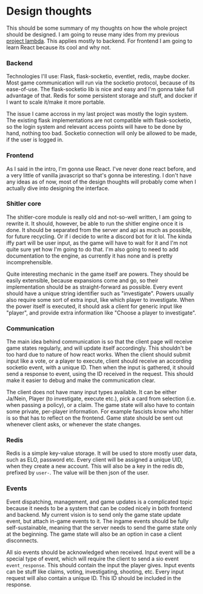 # Design thoughts

This should be some summary of my thoughts on how the whole project should be designed. I am going to reuse many ides 
from my previous [project lambda](https://github.com/MvonK/lambda-connector). This applies mostly to backend. 
For frontend I am going to learn React because its cool and why not. 

### Backend
Technologies I'll use: Flask, flask-socketio, eventlet, redis, maybe docker. Most game communication will run via the
socketio protocol, because of its ease-of-use. The flask-socketio lib is nice and easy and I'm gonna take full 
advantage of that. Redis for some persistent storage and stuff, and docker if I want to scale it/make it more portable.

The issue I came accross in my last project was mostly the login system. The existing flask implementations are not 
compatible with flask-socketio, so the login system and relevant access points will have to be done by hand, 
nothing too bad. Socketio connection will only be allowed to be made, if the user is logged in. 

### Frontend
As I said in the intro, I'm gonna use React. I've never done react before, and a very little of vanilla javascript so
that's gonna be interesting. I don't have any ideas as of now, most of the design thoughts will probably come when I 
actually dive into designing the interface.

### Shitler core

The shitler-core module is really old and not-so-well written, I am going to rewrite it. It should, however, be able to 
run the shitler engine once it is done. It should be separated from the server and api as much as possible, for future
recycling. Or if i decide to write a discord bot for it lol. The kinda iffy part will be user input, as the game will 
have to wait for it and I'm not quite sure yet how I'm going to do that. I'm also going to need to add documentation to 
the engine, as currently it has none and is pretty incomprehensible. 

Quite interesting mechanic in the game itself are powers. They should be easily extensible, because expansions come and 
go, so their implementation should be as straight-forward as possible. Every event should have a unique string 
identifier such as "investigate". Powers usually also require some sort of extra input, like which player to 
investigate. When the power itself is executed, it should ask a client for generic input like "player", and provide
extra information like "Choose a player to investigate".

### Communication
The main idea behind communication is so that the client page will receive game states regularly, and will update
itself accordingly. This shouldn't be too hard due to nature of how react works. When the client should submit input
like a vote, or a player to execute, client should receive an according socketio event, with a unique ID. 
Then when the input is gathered, it should send a response to event, using the ID received in the request. This should
make it easier to debug and make the communication clear. 

The client does not have many input types available. It can be either Ja/Nein, Player (to investigate, 
execute etc.), pick a card from selection (i.e. when passing a policy), or a claim. 
The game state will also have to contain some private, per-player information. For example fascists know who hitler is 
so that has to reflect on the frontend. Game state should be sent out whenever client asks, or whenever the 
state changes.

### Redis
Redis is a simple key-value storage. It will be used to store mostly user data, such as ELO, password etc. Every client
will be assigned a unique UID, when they create a new account. This will also be a key in the redis db, prefixed by
`user-`. The value will be then json of the user. 

### Events
Event dispatching, management, and game updates is a complicated topic because it needs to be a 
system that can be coded nicely in both frontend and backend. My current vision is to send only the
game state update event, but attach in-game events to it. The ingame events should be fully self-sustainable, 
meaning that the server needs to send the game state only at the beginning. The game state will also
be an option in case a client disconnects.

All sio events should be acknowledged when received. Input event will be a special type of event, which
will require the client to send a sio event `event_response`. This should contain the input the player gives.
Input events can be stuff like claims, voting, investigating, shooting, etc. Every input request will also contain
a unique ID. This ID should be included in the response. 